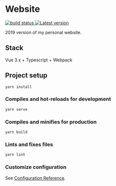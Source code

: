 # Website

<div align="left">
  <a href="https://github.com/sundowndev/website/actions">
    <img src="https://img.shields.io/endpoint.svg?url=https://actions-badge.atrox.dev/sundowndev/website/badge?ref=master" alt="build status" />
  </a>
  <a href="https://github.com/sundowndev/website/releases">
    <img src="https://img.shields.io/github/release/sundowndev/website.svg" alt="Latest version" />
  </a>
</div>

2019 version of my personal website.

## Stack

Vue 3.x + Typescript + Webpack

## Project setup
```
yarn install
```

### Compiles and hot-reloads for development
```
yarn serve
```

### Compiles and minifies for production
```
yarn build
```

### Lints and fixes files
```
yarn lint
```

### Customize configuration
See [Configuration Reference](https://cli.vuejs.org/config/).
